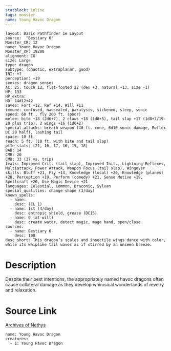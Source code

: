 ```yaml
---
statblock: inline
tags: monster
name: Young Havoc Dragon
---
```

```statblock
layout: Basic Pathfinder 1e Layout
source:  "Bestiary 6"
Monster_CR: 12
name: Young Havoc Dragon
Monster_XP: 19200
alignment: CG
size: Large
type: dragon
subtype: (chaotic, extraplanar, good)
INI: +7
perception: +19
senses: dragon senses
AC: 25, touch 12, flat-footed 22 (dex +3, natural +13, size -1)
HP: 133
HP_extra: 
HD: 14d12+42
saves: Fort +12, Ref +14, Will +11
immune: confused, nauseated, paralysis, sickened, sleep, sonic
speed: 60 ft., fly 200 ft. (poor)
melee: bite +18 (2d6+7), 2 claws +18 (1d8+5), tail slap +17 (1d8+7/19-20 plus trip), 2 wings +16 (1d6+2)
special_attacks: breath weapon (40-ft. cone, 6d10 sonic damage, Reflex DC 20 half), lashing tail
space: 10 ft.
reach: 5 ft. (10 ft. with bite and tail slap)
pf1e_stats: [21, 16, 17, 16, 15, 18]
BAB: 14
CMB: 20
CMD: 33 (37 vs. trip)
feats: Improved Crit. (tail slap), Improved Init., Lightning Reflexes, Multiattack, Power Attack, Weapon Focus (tail slap), Wingover
skills: Bluff +21, Fly +14, Knowledge (local) +20, Knowledge (planes) +20, Perception +19, Perform (comedy) +21, Sense Motive +19, Spellcraft +20, Use Magic Device +21
languages: Celestial, Common, Draconic, Sylvan
special_qualities: change shape (3/day)
known_spells:
  - name:
    desc: (CL 1)
  - name: 1st (4/day)
    desc: entropic shield, grease (DC15)
  - name: 0 (at-will)
    desc: create water, detect magic, mage hand, open/close
sources:
  - name: Bestiary 6
    desc: 100
desc_short: This dragon’s scales and insectile wings dance with color, while its whiplike tail waves as if stirred by an unseen breeze.
```
# Description
Despite their best intentions, the appropriately named havoc dragons often cause collateral damage as they develop whimsical wonderlands of revelry and relaxation.
# Source Link
[Archives of Nethys](https://aonprd.com/MonsterDisplay.aspx?ItemName=Young%20Havoc%20Dragon)
```encounter-table
name: Young Havoc Dragon
creatures:
  - 1: Young Havoc Dragon
```
